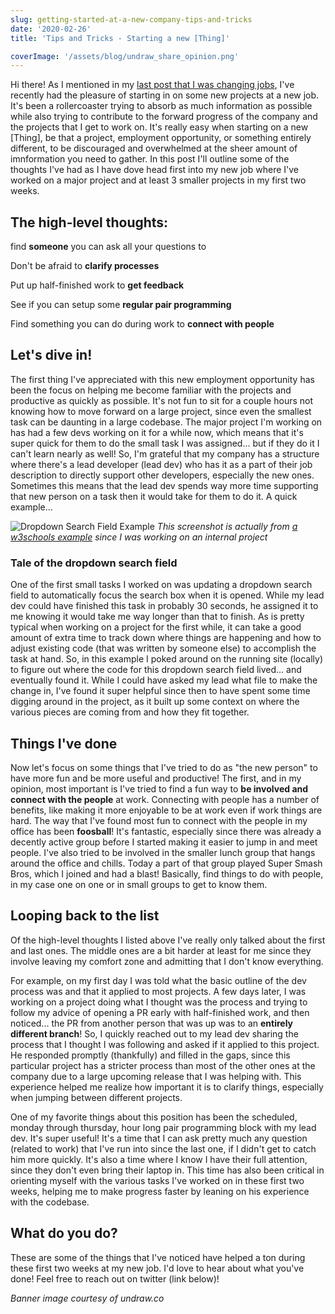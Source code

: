 ```yaml
---
slug: getting-started-at-a-new-company-tips-and-tricks
date: '2020-02-26'
title: 'Tips and Tricks - Starting a new [Thing]'

coverImage: '/assets/blog/undraw_share_opinion.png'
---
```


Hi there! As I mentioned in my
[last post that I was changing jobs](https://jnielson.com/jnielson-is-changing-jobs),
I've recently had the pleasure of starting in on some new projects at a new job.
It's been a rollercoaster trying to absorb as much information as possible while
also trying to contribute to the forward progress of the company and the
projects that I get to work on. It's really easy when starting on a new [Thing],
be that a project, employment opportunity, or something entirely different, to
be discouraged and overwhelmed at the sheer amount of imnformation you need to
gather. In this post I'll outline some of the thoughts I've had as I have dove
head first into my new job where I've worked on a major project and at least 3
smaller projects in my first two weeks.

## The high-level thoughts:

find **someone** you can ask all your questions to

Don't be afraid to **clarify processes**

Put up half-finished work to **get feedback**

See if you can setup some **regular pair programming**

Find something you can do during work to **connect with people**

## Let's dive in!

The first thing I've appreciated with this new employment opportunity has been
the focus on helping me become familiar with the projects and productive as
quickly as possible. It's not fun to sit for a couple hours not knowing how to
move forward on a large project, since even the smallest task can be daunting in
a large codebase. The major project I'm working on has had a few devs working on
it for a while now, which means that it's super quick for them to do the small
task I was assigned... but if they do it I can't learn nearly as well! So, I'm
grateful that my company has a structure where there's a lead developer (lead
dev) who has it as a part of their job description to directly support other
developers, especially the new ones. Sometimes this means that the lead dev
spends way more time supporting that new person on a task then it would take for
them to do it. A quick example...

![Dropdown Search Field Example](/assets/blog/tips-and-tricks-new-thing/dropdown-search-field-example.png)
_This screenshot is actually from
[a w3schools example](https://www.w3schools.com/howto/howto_js_filter_dropdown.asp)
since I was working on an internal project_

### Tale of the dropdown search field

One of the first small tasks I worked on was updating a dropdown search field to
automatically focus the search box when it is opened. While my lead dev could
have finished this task in probably 30 seconds, he assigned it to me knowing it
would take me way longer than that to finish. As is pretty typical when working
on a project for the first while, it can take a good amount of extra time to
track down where things are happening and how to adjust existing code (that was
written by someone else) to accomplish the task at hand. So, in this example I
poked around on the running site (locally) to figure out where the code for this
dropdown search field lived... and eventually found it. While I could have asked
my lead what file to make the change in, I've found it super helpful since then
to have spent some time digging around in the project, as it built up some
context on where the various pieces are coming from and how they fit together.

## Things I've done

Now let's focus on some things that I've tried to do as "the new person" to have
more fun and be more useful and productive! The first, and in my opinion, most
important is I've tried to find a fun way to **be involved and connect with the
people** at work. Connecting with people has a number of benefits, like making
it more enjoyable to be at work even if work things are hard. The way that I've
found most fun to connect with the people in my office has been **foosball**!
It's fantastic, especially since there was already a decently active group
before I started making it easier to jump in and meet people. I've also tried to
be involved in the smaller lunch group that hangs around the office and chills.
Today a part of that group played Super Smash Bros, which I joined and had a
blast! Basically, find things to do with people, in my case one on one or in
small groups to get to know them.

## Looping back to the list

Of the high-level thoughts I listed above I've really only talked about the
first and last ones. The middle ones are a bit harder at least for me since they
involve leaving my comfort zone and admitting that I don't know everything.

For example, on my first day I was told what the basic outline of the dev
process was and that it applied to most projects. A few days later, I was
working on a project doing what I thought was the process and trying to follow
my advice of opening a PR early with half-finished work, and then noticed... the
PR from another person that was up was to an **entirely different branch**! So,
I quickly reached out to my lead dev sharing the process that I thought I was
following and asked if it applied to this project. He responded promptly
(thankfully) and filled in the gaps, since this particular project has a
stricter process than most of the other ones at the company due to a large
upcoming release that I was helping with. This experience helped me realize how
important it is to clarify things, especially when jumping between different
projects.

One of my favorite things about this position has been the scheduled, monday
through thursday, hour long pair programming block with my lead dev. It's super
useful! It's a time that I can ask pretty much any question (related to work)
that I've run into since the last one, if I didn't get to catch him more
quickly. It's also a time where I know I have their full attention, since they
don't even bring their laptop in. This time has also been critical in orienting
myself with the various tasks I've worked on in these first two weeks, helping
me to make progress faster by leaning on his experience with the codebase.

## What do you do?

These are some of the things that I've noticed have helped a ton during these
first two weeks at my new job. I'd love to hear about what you've done! Feel
free to reach out on twitter (link below)!

_Banner image courtesy of undraw.co_
